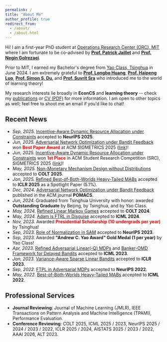 ```yaml
---
permalink: /
title: "About Me"
author_profile: true
redirect_from: 
  - /about/
  - /about.html
---
```


Hi! I am a first-year PhD student at [Operations Research Center (ORC), MIT](https://orc.mit.edu/) where I am fortunate to be co-advised by [**Prof. Patrick Jaillet**](https://web.mit.edu/jaillet/www/) and [**Prof. Negin Golrezaei**](https://www.mit.edu/~golrezae/).

Prior to MIT, I earned my Bachelor's degree from [Yao Class, Tsinghua](https://iiis.tsinghua.edu.cn/en/) in June 2024. I am extremely grateful to [**Prof. Longbo Huang**](https://people.iiis.tsinghua.edu.cn/~huang/), [**Prof. Haipeng Luo**](https://haipeng-luo.net/), [**Prof. Simon S. Du**](https://simonshaoleidu.com/), and [**Prof. Suvrit Sra**](https://optml.mit.edu/) who introduced me to the world of learning theory!

My research interests lie broadly in **EconCS** and **learning theory** -- check my [publications](publications) or [CV (PDF)](CV_Yan.pdf) for more information. I am open to other topics as well; feel free to shoot me an email if you'd like to chat!

## Recent News
* *Sep, 2025.* [Incentive-Aware Dynamic Resource Allocation under Constraints](https://arxiv.org/abs/2507.09473) accepted to **NeurIPS 2025**.
* *Jun, 2025.* [Adversarial Network Optimization under Bandit Feedback](https://dl.acm.org/doi/10.1145/3700413) won **<font color="red">Best Paper Award</font>** at ACM SIGMETRICS 2025 ([link](https://sigmetrics.org/awards.shtml#paperawards))!
* *Jun, 2025.* [Incentive-Aware Dynamic Resource Allocation under Constraints](https://arxiv.org/abs/2507.09473) won **<font color="red">1st Place</font>** in ACM Student Research Competition (SRC), SIGMETRICS 2025 ([link](https://www.sigmetrics.org/sigmetrics2025/student_activities.html))!
* *May, 2025.* [Non-Monetary Mechanism Design without Distributions](https://arxiv.org/abs/2502.08412) accepted to **COLT 2025**.
* *Jan, 2025.* [Refined Best-of-Both-Worlds Heavy-Tailed MABs](https://arxiv.org/abs/2410.03284) accepted to **ICLR 2025** as a Spotlight Paper (5.1%).
* *Dec, 2024.* [Adversarial Network Optimization under Bandit Feedback](https://dl.acm.org/doi/10.1145/3700413) published in the ACM journal **POMACS**.
* *Jun, 2024.* Graduated from Tsinghua University with honor: awarded **Outstanding Graduate** by Beijing, by Tsinghua, and by Yao Class.
* *May, 2024.* [Refined Linear Markov Games](https://arxiv.org/abs/2402.07082) accepted to **COLT 2024**.
* *May, 2024.* [Adam is FTRL in Disguise](https://arxiv.org/abs/2402.01567) accepted to **ICML 2024**.
* *Nov, 2023.* Awarded **<font color="red">Presidential Scholarship (10 undergrads per year)</font>** by Tsinghua!
* *Sep, 2023.* [Role of Normalization in SAM](https://arxiv.org/abs/2305.15287) accepted to **NeurIPS 2023**.
* *Sep, 2023.* Awarded **"Andrew C. Yao Award" Gold Medal (1 per year)** by Yao Class!
* *Apr, 2023.* [Refined Adversarial Linear(-Q) MDPs](https://arxiv.org/abs/2301.12942) and [Banker-OMD Framework for Delayed Bandits](https://arxiv.org/abs/2301.10500) accepted to **ICML 2023**.
* *Jan, 2023.* [Variance-Aware Sparse Linear Bandits](https://arxiv.org/abs/2205.13450) accepted to **ICLR 2023**.
* *Sep, 2022.* [FTPL in Adversarial MDPs](https://arxiv.org/abs/2205.13451) accepted to **NeurIPS 2022**.
* *May, 2022.* [Best-of-Both-Worlds Heavy-Tailed MABs](https://arxiv.org/abs/2201.11921) accepted to **ICML 2022**.

## Professional Services
* **Journal Reviewing**: Journal of Machine Learning (JMLR), IEEE Transactions on Pattern Analysis and Machine Intelligence (TPAMI), Performance Evaluation.
* **Conference Reviewing**: COLT 2025, ICML 2025 / 2023, NeurIPS 2025 / 2024 / 2023 / 2022, ICLR 2025 / 2024, AISTATS 2025 / 2023 / 2022, AAAI 2026, ALT 2023.

